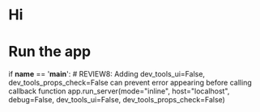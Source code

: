 # Hi
# Run the app
if __name__ == '__main__':
    # REVIEW8: Adding dev_tools_ui=False, dev_tools_props_check=False can prevent error appearing before calling callback function
    app.run_server(mode="inline", host="localhost", debug=False, dev_tools_ui=False, dev_tools_props_check=False)
